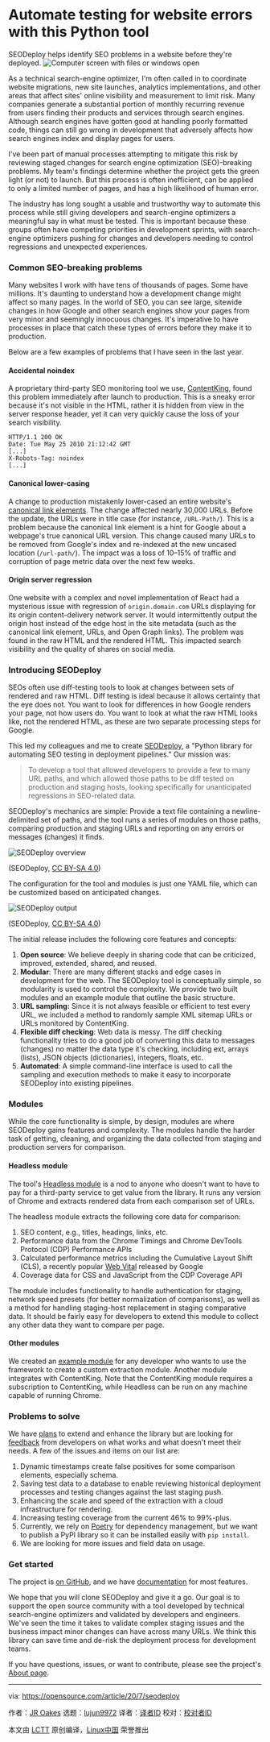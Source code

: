 [#]: collector: (lujun9972)
[#]: translator: (lxbwolf)
[#]: reviewer: ( )
[#]: publisher: ( )
[#]: url: ( )
[#]: subject: (Automate testing for website errors with this Python tool)
[#]: via: (https://opensource.com/article/20/7/seodeploy)
[#]: author: (JR Oakes https://opensource.com/users/jroakes)

Automate testing for website errors with this Python tool
======
SEODeploy helps identify SEO problems in a website before they're
deployed.
![Computer screen with files or windows open][1]

As a technical search-engine optimizer, I'm often called in to coordinate website migrations, new site launches, analytics implementations, and other areas that affect sites' online visibility and measurement to limit risk. Many companies generate a substantial portion of monthly recurring revenue from users finding their products and services through search engines. Although search engines have gotten good at handling poorly formatted code, things can still go wrong in development that adversely affects how search engines index and display pages for users.

I've been part of manual processes attempting to mitigate this risk by reviewing staged changes for search engine optimization (SEO)-breaking problems. My team's findings determine whether the project gets the green light (or not) to launch. But this process is often inefficient, can be applied to only a limited number of pages, and has a high likelihood of human error.

The industry has long sought a usable and trustworthy way to automate this process while still giving developers and search-engine optimizers a meaningful say in what must be tested. This is important because these groups often have competing priorities in development sprints, with search-engine optimizers pushing for changes and developers needing to control regressions and unexpected experiences.

### Common SEO-breaking problems

Many websites I work with have tens of thousands of pages. Some have millions. It's daunting to understand how a development change might affect so many pages. In the world of SEO, you can see large, sitewide changes in how Google and other search engines show your pages from very minor and seemingly innocuous changes. It's imperative to have processes in place that catch these types of errors before they make it to production.

Below are a few examples of problems that I have seen in the last year.

#### Accidental noindex

A proprietary third-party SEO monitoring tool we use, [ContentKing][2], found this problem immediately after launch to production. This is a sneaky error because it's not visible in the HTML, rather it is hidden from view in the server response header, yet it can very quickly cause the loss of your search visibility.


```
HTTP/1.1 200 OK
Date: Tue May 25 2010 21:12:42 GMT
[...]
X-Robots-Tag: noindex
[...]
```

#### Canonical lower-casing

A change to production mistakenly lower-cased an entire website's [canonical link elements][3]. The change affected nearly 30,000 URLs. Before the update, the URLs were in title case (for instance, `/URL-Path/`). This is a problem because the canonical link element is a hint for Google about a webpage's true canonical URL version. This change caused many URLs to be removed from Google's index and re-indexed at the new uncased location (`/url-path/`). The impact was a loss of 10–15% of traffic and corruption of page metric data over the next few weeks.

#### Origin server regression

One website with a complex and novel implementation of React had a mysterious issue with regression of `origin.domain.com` URLs displaying for its origin content-delivery network server. It would intermittently output the origin host instead of the edge host in the site metadata (such as the canonical link element, URLs, and Open Graph links). The problem was found in the raw HTML and the rendered HTML. This impacted search visibility and the quality of shares on social media.

### Introducing SEODeploy

SEOs often use diff-testing tools to look at changes between sets of rendered and raw HTML. Diff testing is ideal because it allows certainty that the eye does not. You want to look for differences in how Google renders your page, not how users do. You want to look at what the raw HTML looks like, not the rendered HTML, as these are two separate processing steps for Google.

This led my colleagues and me to create [SEODeploy][4], a "Python library for automating SEO testing in deployment pipelines." Our mission was:

> To develop a tool that allowed developers to provide a few to many URL paths, and which allowed those paths to be diff tested on production and staging hosts, looking specifically for unanticipated regressions in SEO-related data.

SEODeploy's mechanics are simple: Provide a text file containing a newline-delimited set of paths, and the tool runs a series of modules on those paths, comparing production and staging URLs and reporting on any errors or messages (changes) it finds.

![SEODeploy overview][5]

(SEODeploy, [CC BY-SA 4.0][6])

The configuration for the tool and modules is just one YAML file, which can be customized based on anticipated changes.

![SEODeploy output][7]

(SEODeploy, [CC BY-SA 4.0][6])

The initial release includes the following core features and concepts:

  1. **Open source**: We believe deeply in sharing code that can be criticized, improved, extended, shared, and reused.
  2. **Modular**: There are many different stacks and edge cases in development for the web. The SEODeploy tool is conceptually simple, so modularity is used to control the complexity. We provide two built modules and an example module that outline the basic structure.
  3. **URL sampling:** Since it is not always feasible or efficient to test every URL, we included a method to randomly sample XML sitemap URLs or URLs monitored by ContentKing.
  4. **Flexible diff checking**: Web data is messy. The diff checking functionality tries to do a good job of converting this data to messages (changes) no matter the data type it's checking, including ext, arrays (lists), JSON objects (dictionaries), integers, floats, etc.
  5. **Automated**: A simple command-line interface is used to call the sampling and execution methods to make it easy to incorporate SEODeploy into existing pipelines.



### Modules

While the core functionality is simple, by design, modules are where SEODeploy gains features and complexity. The modules handle the harder task of getting, cleaning, and organizing the data collected from staging and production servers for comparison.

#### Headless module

The tool's [Headless module][8] is a nod to anyone who doesn't want to have to pay for a third-party service to get value from the library. It runs any version of Chrome and extracts rendered data from each comparison set of URLs.

The headless module extracts the following core data for comparison:

  1. SEO content, e.g., titles, headings, links, etc.
  2. Performance data from the Chrome Timings and Chrome DevTools Protocol (CDP) Performance APIs
  3. Calculated performance metrics including the Cumulative Layout Shift (CLS), a recently popular [Web Vital][9] released by Google
  4. Coverage data for CSS and JavaScript from the CDP Coverage API



The module includes functionality to handle authentication for staging, network speed presets (for better normalization of comparisons), as well as a method for handling staging-host replacement in staging comparative data. It should be fairly easy for developers to extend this module to collect any other data they want to compare per page.

#### Other modules

We created an [example module][10] for any developer who wants to use the framework to create a custom extraction module. Another module integrates with ContentKing. Note that the ContentKing module requires a subscription to ContentKing, while Headless can be run on any machine capable of running Chrome.

### Problems to solve

We have [plans][11] to extend and enhance the library but are looking for [feedback][12] from developers on what works and what doesn't meet their needs. A few of the issues and items on our list are:

  1. Dynamic timestamps create false positives for some comparison elements, especially schema.
  2. Saving test data to a database to enable reviewing historical deployment processes and testing changes against the last staging push.
  3. Enhancing the scale and speed of the extraction with a cloud infrastructure for rendering.
  4. Increasing testing coverage from the current 46% to 99%-plus.
  5. Currently, we rely on [Poetry][13] for dependency management, but we want to publish a PyPl library so it can be installed easily with `pip install`.
  6. We are looking for more issues and field data on usage.



### Get started

The project is [on GitHub][4], and we have [documentation][14] for most features.

We hope that you will clone SEODeploy and give it a go. Our goal is to support the open source community with a tool developed by technical search-engine optimizers and validated by developers and engineers. We've seen the time it takes to validate complex staging issues and the business impact minor changes can have across many URLs. We think this library can save time and de-risk the deployment process for development teams.

If you have questions, issues, or want to contribute, please see the project's [About page][15].

--------------------------------------------------------------------------------

via: https://opensource.com/article/20/7/seodeploy

作者：[JR Oakes][a]
选题：[lujun9972][b]
译者：[译者ID](https://github.com/译者ID)
校对：[校对者ID](https://github.com/校对者ID)

本文由 [LCTT](https://github.com/LCTT/TranslateProject) 原创编译，[Linux中国](https://linux.cn/) 荣誉推出

[a]: https://opensource.com/users/jroakes
[b]: https://github.com/lujun9972
[1]: https://opensource.com/sites/default/files/styles/image-full-size/public/lead-images/browser_screen_windows_files.png?itok=kLTeQUbY (Computer screen with files or windows open)
[2]: https://www.contentkingapp.com/
[3]: https://en.wikipedia.org/wiki/Canonical_link_element
[4]: https://github.com/locomotive-agency/SEODeploy
[5]: https://opensource.com/sites/default/files/uploads/seodeploy.png (SEODeploy overview)
[6]: https://creativecommons.org/licenses/by-sa/4.0/
[7]: https://opensource.com/sites/default/files/uploads/seodeploy_output.png (SEODeploy output)
[8]: https://locomotive-agency.github.io/SEODeploy/modules/headless/
[9]: https://web.dev/vitals/
[10]: https://locomotive-agency.github.io/SEODeploy/modules/creating/
[11]: https://locomotive-agency.github.io/SEODeploy/todo/
[12]: https://locomotive-agency.github.io/SEODeploy/about/#contact
[13]: https://python-poetry.org/
[14]: https://locomotive-agency.github.io/SEODeploy/
[15]: https://locomotive-agency.github.io/SEODeploy/about/
